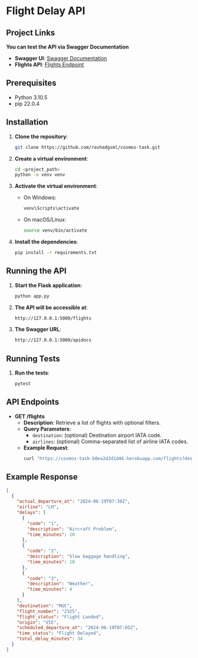 # Flight Delay API

## Project Links
**You can test the API via Swagger Documentation**
- **Swagger UI**: [Swagger Documentation](https://cosmos-task-b0ea2d2d1d46.herokuapp.com/apidocs)
- **Flights API**: [Flights Endpoint](https://cosmos-task-b0ea2d2d1d46.herokuapp.com/flights)

## Prerequisites
- Python 3.10.5
- pip 22.0.4

## Installation

1. **Clone the repository**:
    ```sh
    git clone https://github.com/rashadgsml/cosmos-task.git
    ```

2. **Create a virtual environment**:
    ```sh
    cd <project_path>
    python -m venv venv
    ```

3. **Activate the virtual environment**:
    - On Windows:
        ```sh
        venv\Scripts\activate
        ```
    - On macOS/Linux:
        ```sh
        source venv/bin/activate
        ```

4. **Install the dependencies**:
    ```sh
    pip install -r requirements.txt
    ```

## Running the API

1. **Start the Flask application**:
    ```sh
    python app.py
    ```

2. **The API will be accessible at**:
    ```sh
    http://127.0.0.1:5000/flights

3. **The Swagger URL**:
    ```sh
    http://127.0.0.1:5000/apidocs
    ```

## Running Tests

1. **Run the tests**:
    ```sh
    pytest
    ```

## API Endpoints

- **GET /flights**
  - **Description**: Retrieve a list of flights with optional filters.
  - **Query Parameters**:
    - `destination`: (optional) Destination airport IATA code.
    - `airlines`: (optional) Comma-separated list of airline IATA codes.
  - **Example Request**:
    ```sh
    curl "https://cosmos-task-b0ea2d2d1d46.herokuapp.com/flights?destination=MUC&airlines=LH,OS"
    ```

## Example Response

```json
[
  {
    "actual_departure_at": "2024-06-19T07:39Z",
    "airline": "LH",
    "delays": [
      {
        "code": "1",
        "description": "Aircraft Problem",
        "time_minutes": 20
      },
      {
        "code": "2",
        "description": "Slow baggage handling",
        "time_minutes": 10
      },
      {
        "code": "3",
        "description": "Weather",
        "time_minutes": 4
      }
    ],
    "destination": "MUC",
    "flight_number": "2325",
    "flight_status": "Flight Landed",
    "origin": "VIE",
    "scheduled_departure_at": "2024-06-19T07:05Z",
    "time_status": "Flight Delayed",
    "total_delay_minutes": 34
  }
]
```